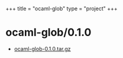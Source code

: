 +++
title = "ocaml-glob"
type = "project"
+++

# ocaml-glob/0.1.0
* [ocaml-glob-0.1.0.tar.gz](/ocaml-glob/ocaml-glob/0.1.0/ocaml-glob-0.1.0.tar.gz)